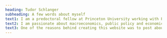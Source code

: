 ```yaml
---
heading: Tudor Schlanger
subheading: A few words about myself 
text1: I am a predoctoral fellow at Princeton University working with Professor Atif Mian on research at the intersection of macroeconomics and finance. Previously, I was a research assistant at the Bank of Canada where I worked in the Model Development division of the Canadian Economic Analysis department. 
text2: I am passionate about macroeconomics, public policy and economic ideas with potentially great social impact, and I am interested in the art of modelling to understand fundamental dynamics in the economy. 
text3: One of the reasons behind creating this website was to post about my interests, thoughts and ideas on a diverse array of topics, all united by a common economic flavour. I invite you to go to my blog and engage with these ideas in the comments section below the posts, or even share them!
---
```

  